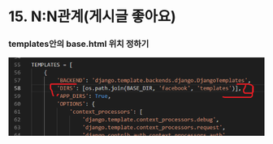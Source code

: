 # 15. N:N관계(게시글 좋아요)

### templates안의 base.html 위치 정하기

![1571703227626](assets/1571703227626.png)

